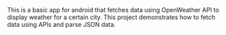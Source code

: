 This is a basic app for android that fetches data using OpenWeather API to display weather for a certain city. This project demonstrates how to fetch data using APIs and parse JSON data.
